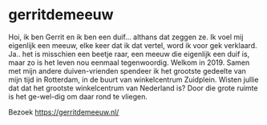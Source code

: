 # gerritdemeeuw
Hoi, ik ben Gerrit en ik ben een duif... althans dat zeggen ze. Ik voel mij eigenlijk een meeuw, elke keer dat ik dat vertel, word ik voor gek verklaard. Ja.. het is misschien een beetje raar, een meeuw die eigenlijk een duif is, maar zo is het leven nou eenmaal tegenwoordig. Welkom in 2019.  Samen met mijn andere duiven-vrienden spendeer ik het grootste gedeelte van mijn tijd in Rotterdam, in de buurt van winkelcentrum Zuidplein. Wisten jullie dat dat het grootste winkelcentrum van Nederland is? Door die grote ruimte is het ge-wel-dig om daar rond te vliegen.

Bezoek https://gerritdemeeuw.nl/
